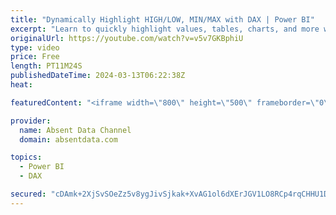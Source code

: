 ```yaml
---
title: "Dynamically Highlight HIGH/LOW, MIN/MAX with DAX | Power BI"
excerpt: "Learn to quickly highlight values, tables, charts, and more with some simple DAX in Power BI.  You will learn how to use MINXX, MAXX, HIGH/LOW  and AVERAGEX with the ALL function to work magic in data.  1:40 Create DAX Highlighter Calculation for MIN/MAX 8:00 Add Highlight to Visuals 9:53 High/Low Highlighter"
originalUrl: https://youtube.com/watch?v=v5v7GKBphiU
type: video
price: Free
length: PT11M24S
publishedDateTime: 2024-03-13T06:22:38Z
heat: 

featuredContent: "<iframe width=\"800\" height=\"500\" frameborder=\"0\" src=\"https://www.youtube.com/embed/v5v7GKBphiU\" allow=\"accelerometer; autoplay; encrypted-media; gyroscope; picture-in-picture\" allowfullscreen></iframe>"

provider:
  name: Absent Data Channel
  domain: absentdata.com

topics:
  - Power BI
  - DAX

secured: "cDAmk+2XjSvSOeZz5v8ygJivSjkak+XvAG1ol6dXErJGV1LO8RCp4rqCHHU1DNT7g8jzoVmT6D/Ehbw8DOeiAxE6Irbeh5hjImFtnv4SvAtFKvzGA17IH4Kz7L4twlPsU/bdie1J+aV0R2L0EtKqAcRM9AvdudAG3vPLEfj/1ihqwHjz7jO4xUspaVVVCSZVloq4twkQJv2QftUMZQaBvgxbEApjc0tmuhUGYCf1FVuHVmiHhyhyZOZmSItQCWLnol/iPVZPbU+XiHtb6ce+bKtCTPRHZrNlexwHn3Cbs6pbOJIhezwALTPW71iDCCFoV7uuTLvWG5Qs072kagK1pvTnQ871d5YpT2j/ucU68Kbaa27ohc4cMilgjHV4YlOF5iuAauj8t0vcpuW++rhCN95EYkdjphQs/1Y8QA9So4E=;n8QBU3jzp9PZBBw/ELfTFg=="
---
```


